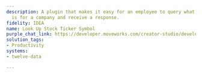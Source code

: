 ```yaml
---
description: A plugin that makes it easy for an employee to query what the stock ticker
  is for a company and receive a response.
fidelity: IDEA
name: Look Up Stock Ticker Symbol
purple_chat_link: https://developer.moveworks.com/creator-studio/developer-tools/purple-chat/?conversation=%7B%22startTimestamp%22%3A%2211%3A43+AM%22%2C%22messages%22%3A%5B%7B%22role%22%3A%22user%22%2C%22parts%22%3A%5B%7B%22richText%22%3A%22What%27s+the+stock+ticker+symbol+for+Amazon%3F%22%7D%5D%7D%2C%7B%22role%22%3A%22assistant%22%2C%22parts%22%3A%5B%7B%22reasoningSteps%22%3A%5B%7B%22status%22%3A%22success%22%2C%22richText%22%3A%22%3Cp%3E%E2%9C%85+Working+on+%3Cb%3EStock+Ticker+Symbol+For+Amazon%3C%2Fb%3E%3Cbr%3E%E2%8F%B3+Calling+Plugin+%3Cb%3ELook+Up+Stock+Ticker+Symbol%3C%2Fb%3E+%3C%2Fp%3E%22%7D%5D%7D%2C%7B%22richText%22%3A%22The+stock+ticker+symbol+for+Amazon+is+%3Cb%3EAMZN%3C%2Fb%3E.%22%7D%5D%7D%5D%7D
solution_tags:
- Productivity
systems:
- twelve-data

---
```

